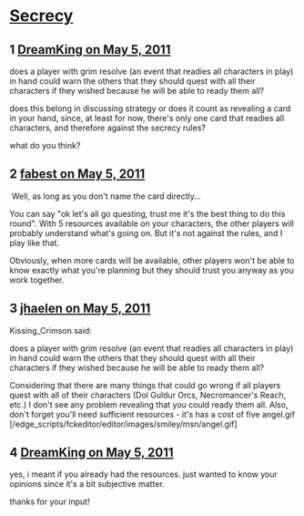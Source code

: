 # [Secrecy](https://community.fantasyflightgames.com/topic/46312-secrecy/)

## 1 [DreamKing on May 5, 2011](https://community.fantasyflightgames.com/topic/46312-secrecy/?do=findComment&comment=463946)

does a player with grim resolve (an event that readies all characters in play) in hand could warn the others that they should quest with all their characters if they wished because he will be able to ready them all?

does this belong in discussing strategy or does it count as revealing a card in your hand, since, at least for now, there's only one card that readies all characters, and therefore against the secrecy rules?

what do you think?

## 2 [fabest on May 5, 2011](https://community.fantasyflightgames.com/topic/46312-secrecy/?do=findComment&comment=463953)

 Well, as long as you don't name the card directly…

You can say "ok let's all go questing, trust me it's the best thing to do this round". With 5 resources available on your characters, the other players will probably understand what's going on. But it's not against the rules, and I play like that.

Obviously, when more cards will be available, other players won't be able to know exactly what you're planning but they should trust you anyway as you work together.

## 3 [jhaelen on May 5, 2011](https://community.fantasyflightgames.com/topic/46312-secrecy/?do=findComment&comment=464095)

Kissing_Crimson said:

does a player with grim resolve (an event that readies all characters in play) in hand could warn the others that they should quest with all their characters if they wished because he will be able to ready them all?



Considering that there are many things that could go wrong if all players quest with all of their characters (Dol Guldur Orcs, Necromancer's Reach, etc.) I don't see any problem revealing that you could ready them all. Also, don't forget you'll need sufficient resources - it's has a cost of five angel.gif [/edge_scripts/fckeditor/editor/images/smiley/msn/angel.gif]

## 4 [DreamKing on May 5, 2011](https://community.fantasyflightgames.com/topic/46312-secrecy/?do=findComment&comment=464153)

yes, i meant if you already had the resources. just wanted to know your opinions since it's a bit subjective matter.

thanks for your input!

